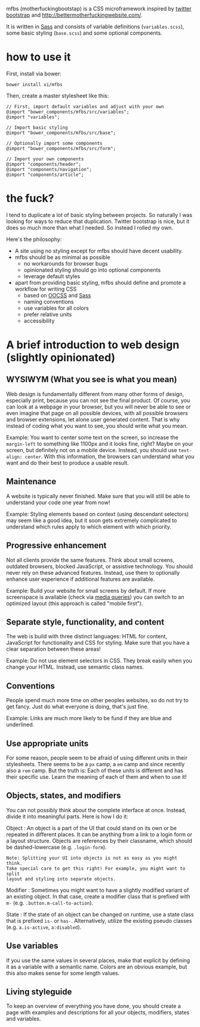 mfbs (motherfuckingbootstap) is a CSS microframework inspired by [twitter
bootstrap](https://getbootstrap.com/) and
<http://bettermotherfuckingwebsite.com/>.

It is written in [Sass](http://sass-lang.com/) and consists of variable
definitions (`variables.scss`), some basic styling (`base.scss`) and some
optional components.

# how to use it

First, install via bower:

    bower install xi/mfbs

Then, create a master stylesheet like this:

    // First, import default variables and adjust with your own
    @import "bower_components/mfbs/src/variables";
    @import "variables";

    // Import basic styling
    @import "bower_components/mfbs/src/base";

    // Optionally import some components
    @import "bower_components/mfbs/src/form";

    // Import your own components
    @import "components/header";
    @import "components/navigation";
    @import "components/article";

# the fuck?

I tend to duplicate a lot of basic styling between projects. So naturally I was
looking for ways to reduce that duplication. Twitter bootstrap is nice, but it
does so much more than what I needed. So instead I rolled my own.

Here's the philosophy:

-   A site using no styling except for mfbs should have decent usability.
-   mfbs should be as minimal as possible
    -   no workarounds for browser bugs
    -   opinionated styling should go into optional components
    -   leverage default styles
-   apart from providing basic styling, mfbs should define and promote a
    workflow for writing CSS
    -   based on [OOCSS](http://oocss.org/) and [Sass](http://sass-lang.com/)
    -   naming conventions
    -   use variables for all colors
    -   prefer relative units
    -   accessibility

# A brief introduction to web design (slightly opinionated)

## WYSIWYM (What you see is what you mean)

Web design is fundamentally different from many other forms of design,
especially print, because you can not see the final product. Of course, you can
look at a webpage in your browser, but you will never be able to see or even
imagine that page on all possible devices, with all possible browsers and
browser extensions, let alone user generated content. That is why instead of
coding what you want to see, you should write what you mean.

Example: You want to center some text on the screen, so increase the
`margin-left` to something like 1100px and it looks fine, right?  Maybe on your
screen, but definitely not on a mobile device. Instead, you should use
`text-align: center`. With this information, the browsers can understand what
you want and do their best to produce a usable result.

## Maintenance

A website is typically never finished. Make sure that you will still be able to
understand your code one year from now!

Example: Styling elements based on context (using descendant selectors) may
seem like a good idea, but it soon gets extremely complicated to understand
which rules apply to which element with which priority.

## Progressive enhancement

Not all clients provide the same features. Think about small screens, outdated
browsers, blocked JavaScript, or assistive technology. You should never rely on
these advanced features. Instead, use them to optionally enhance user
experience if additional features are available.

Example: Build your website for small screens by default. If more screenspace
is available (check via [media
queries](https://developer.mozilla.org/en-US/docs/Web/CSS/Media_Queries/Using_media_queries))
you can switch to an optimized layout (this approach is called "mobile first").

## Separate style, functionality, and content

The web is build with three distinct languages: HTML for content, JavaScript
for functionality and CSS for styling. Make sure that you have a clear
separation between these areas!

Example: Do not use element selectors in CSS. They break easily when you change
your HTML. Instead, use semantic class names.

## Conventions

People spend much more time on other peoples websites, so do not try to get
fancy. Just do what everyone is doing, that's just fine.

Example: Links are much more likely to be fund if they are blue and underlined.

## Use appropriate units

For some reason, people seem to be afraid of using different units in their
stylesheets. There seems to be a `px` camp, a `em` camp and since recently also
a `rem` camp. But the truth is: Each of these units is different and has their
specific use. Learn the meaning of each of them and when to use it!

## Objects, states, and modifiers

You can not possibly think about the complete interface at once. Instead,
divide it into meaningful parts. Here is how I do it:

Object
:   An object is a part of the UI that could stand on its own or be repeated in
    different places. It can be anything from a link to a login form or a
    layout structure. Objects are references by their classname, which should
    be dashed-lowercase (e.g. `.login-form`).

    Note: Splitting your UI into objects is not as easy as you might think.
    Take special care to get this right! For example, you might want to split
    layout and styling into separate objects.

Modifier
:   Sometimes you might want to have a slightly modified variant of an existing
    object. In that case, create a modifier class that is prefixed with `m-`
    (e.g. `.button.m-call-to-action`).

State
:   If the state of an object can be changed on runtime, use a state class that
    is prefixed `is-` or `has-`. Alternatively, utilize the existing pseudo
    classes (e.g. `a.is-active`, `a:disabled`).

## Use variables

If you use the same values in several places, make that explicit by defining it
as a variable with a semantic name. Colors are an obvious example, but this
also makes sense for some length values.

## Living styleguide

To keep an overview of everything you have done, you should create a page with
examples and descriptions for all your objects, modifiers, states and
variables.
